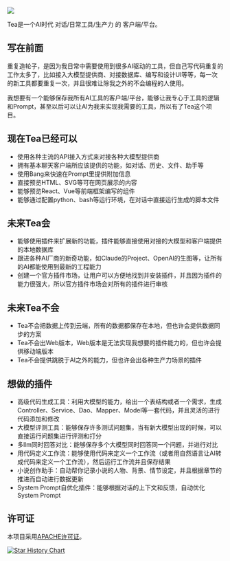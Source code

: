 ![][image-banner]

Tea是一个AI时代 对话/日常工具/生产力 的 客户端/平台。

## 写在前面

重复造轮子，是因为我日常中需要使用到很多AI驱动的工具，但自己写代码重复的工作太多了，比如接入大模型提供商、对接数据库、编写和设计UI等等，每一次的新工具都要重复一次，并且很难让除我之外的不会编程的人使用。

我想要有一个能够保存我所有AI工具的客户端/平台，能够让我专心于工具的逻辑和Prompt，甚至以后可以让AI为我来实现我需要的工具，所以有了Tea这个项目。

## 现在Tea已经可以

- 使用各种主流的API接入方式来对接各种大模型提供商
- 拥有基本聊天客户端所应该提供的功能，如对话、历史、文件、助手等
- 使用Bang来快速在Prompt里提供附加信息
- 直接预览HTML、SVG等可在网页展示的内容
- 能够预览React、Vue等前端框架编写的组件
- 能够通过配置python、bash等运行环境，在对话中直接运行生成的脚本文件

## 未来Tea会

- 能够使用插件来扩展新的功能，插件能够直接使用对接的大模型和客户端提供的本地数据库
- 跟进各种AI厂商的新奇功能，如Claude的Project、OpenAI的生图等，让所有的AI都能使用到最新的工程能力
- 创建一个官方插件市场，让用户可以方便地找到并安装插件，并且因为插件的能力很强大，所以官方插件市场会对所有的插件进行审核

## 未来Tea不会

- Tea不会把数据上传到云端，所有的数据都保存在本地，但也许会提供数据同步的方案
- Tea不会出Web版本，Web版本是无法实现我想要的插件能力的，但也许会提供移动端版本
- Tea不会提供跳脱于AI之外的能力，但也许会出各种生产力场景的插件

## 想做的插件

- 高级代码生成工具：利用大模型的能力，给出一个表结构或者一个需求，生成Controller、Service、Dao、Mapper、Model等一套代码，并且灵活的进行代码添加和修改
- 大模型评测工具：能够保存许多测试问题集，当有新大模型出现的时候，可以直接运行问题集进行评测和打分
- 多llm同时回答对比：能够保存多个大模型同时回答同一个问题，并进行对比
- 用代码定义工作流：能够使用代码来定义一个工作流（或者用自然语言让AI转成代码来定义一个工作流），然后运行工作流并且保存结果
- 小说创作助手：自动帮你记录小说的人物、背景、情节设定，并且根据章节的推进而自动进行数据更新
- System Prompt自优化插件：能够根据对话的上下文和反馈，自动优化System Prompt

## 许可证

本项目采用[APACHE许可证](LICENSE)。

[![Star History Chart](https://api.star-history.com/svg?repos=xieisabug/tea&type=Date)](https://star-history.com/#xieisabug/tea&Date)

[image-banner]: https://xieisabug.github.io/tea/tea-logo-with-background.png
